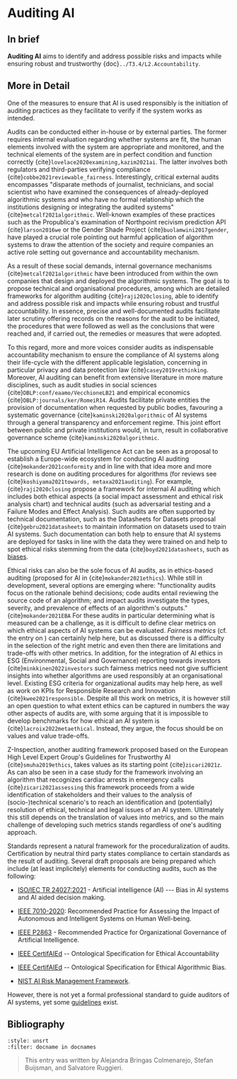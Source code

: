 # Auditing AI

## In brief

**Auditing AI** aims to identify and address possible risks and impacts while ensuring robust and trustworthy {doc}`../T3.4/L2.Accountability`.

## More in Detail

One of the measures to ensure that AI is used responsibly is the
initiation of auditing practices as they facilitate to verify if the
system works as intended.

Audits can be conducted either in-house or by external parties. The
former requires internal evaluation regarding whether systems are fit,
the human elements involved with the system are appropriate and
monitored, and the technical elements of the system are in perfect
condition and function correctly {cite}`lovelace2020examining,kazim2021ai`.
The latter involves both regulators and third-parties verifying
compliance {cite}`cobbe2021reviewable_fairness`. Interestingly, critical external
audits encompasses "disparate methods of journalist, technicians, and
social scientist who have examined the consequences of already-deployed
algorithmic systems and who have no formal relationship which the
institutions designing or integrating the audited systems"
{cite}`metcalf2021algorithmic`. Well-known examples of these practices
such as the Propublica's examination of Northpoint recivism prediction
API {cite}`larson2016we` or the Gender Shade Project {cite}`buolamwini2017gender`,
have played a crucial role pointing out harmful application of algorithm
systems to draw the attention of the society and require companies an
active role setting out governance and accountability mechanism.

As a result of these social demands, internal governance mechanisms
{cite}`metcalf2021algorithmic` have been introduced from within the own
companies that design and deployed the algorithmic systems. The goal is
to propose technical and organisational procedures, among which are
detailed frameworks for algorithm auditing {cite}`raji2020closing`, able to
identify and address possible risk and impacts while ensuring robust and
trustful accountability. In essence, precise and well-documented audits
facilitate later scrutiny offering records on the reasons for the audit
to be initiated, the procedures that were followed as well as the
conclusions that were reached and, if carried out, the remedies or
measures that were adopted.

To this regard, more and more voices consider audits as indispensable
accountability mechanism to ensure the compliance of AI systems along
their life-cycle with the different applicable legislation, concerning
in particular privacy and data protection law {cite}`casey2019rethinking`.
Moreover, AI auditing can benefit from extensive literature in more
mature disciplines, such as audit studies in social sciences
{cite}`DBLP:conf/eaamo/VecchioneLB21` and empirical economics
{cite}`DBLP:journals/ker/RomeiR14`. Audits facilitate private entities the
provision of documentation when requested by public bodies, favouring a
systematic governance {cite}`kaminski2020algorithmic` of AI systems through a
general transparency and enforcement regime. This joint effort between
public and private institutions would, in turn, result in collaborative
governance scheme {cite}`kaminski2020algorithmic`.

The upcoming EU Artificial Intelligence Act can be seen as a proposal to
establish a Europe-wide ecosystem for conducting AI auditing
{cite}`mokander2021conformity` and in line with that idea more and more
research is done on auditing procedures for algorithms (for reviews see
{cite}`koshiyama2021towards, metaxa2021auditing`). For example,
{cite}`raji2020closing` propose a framework for internal AI auditing which
includes both ethical aspects (a social impact assessment and ethical
risk analysis chart) and technical audits (such as adversarial testing
and a Failure Modes and Effect Analysis). Such audits are often
supported by technical documentation, such as the Datasheets for
Datasets proposal {cite}`gebru2021datasheets` to maintain information on
datasets used to train AI systems. Such documentation can both help to
ensure that AI systems are deployed for tasks in line with the data they
were trained on and help to spot ethical risks stemming from the data
{cite}`boyd2021datasheets`, such as [biases](./bias.md).

Ethical risks can also be the sole focus of AI audits, as in
ethics-based auditing (proposed for AI in {cite}`mokander2021ethics`). While
still in development, several options are emerging where: "functionality
audits focus on the rationale behind decisions; code audits entail
reviewing the source code of an algorithm; and impact audits investigate
the types, severity, and prevalence of effects of an algorithm's
outputs." {cite}`mokander2021EBA` For these audits in particular determining
what is measured can be a challenge, as it is difficult to define clear
metrics on which ethical aspects of AI systems can be evaluated.
*Fairness metrics* (cf. the entry on ) can certainly help here, but as
discussed there is a difficulty in the selection of the right metric and
even then there are limitations and trade-offs with other metrics. In
addition, for the integration of AI ethics in ESG (Environmental, Social
and Governance) reporting towards investors {cite}`minkkinen2022investors`
such fairness metrics need not give sufficient insights into whether
algorithms are used responsibly at an organisational level. Existing ESG
criteria for organizational audits may help here, as well as work on
KPIs for Responsible Research and Innovation {cite}`kwee2021responsible`.
Despite all this work on metrics, it is however still an open question
to what extent ethics can be captured in numbers the way other aspects
of audits are, with some arguing that it is impossible to develop
benchmarks for how ethical an AI system is {cite}`lacroix2022metaethical`.
Instead, they argue, the focus should be on values and value trade-offs.

Z-Inspection, another auditing framework proposed based on the European
High Level Expert Group's Guidelines for Trustworthy AI
{cite}`smuha2019ethics`, takes values as its starting point {cite}`zicari2021z`.
As can also be seen in a case study for the framework involving an
algorithm that recognizes cardiac arrests in emergency calls
{cite}`zicari2021assessing` this framework proceeds from a wide
identification of stakeholders and their values to the analysis of
(socio-)technical scenario's to reach an identification and
(potentially) resolution of ethical, technical and legal issues of an AI
system. Ultimately this still depends on the translation of values into
metrics, and so the main challenge of developing such metrics stands
regardless of one's auditing approach.

Standards represent a natural framework for the proceduralization of
audits. Certification by neutral third party states compliance to
certain standards as the result of auditing. Several draft proposals are
being prepared which include (at least implicitely) elements for
conducting audits, such as the following:

-   [ISO/IEC TR 24027:2021](https://www.iso.org/standard/77607.html) -
    Artificial intelligence (AI) --- Bias in AI systems and AI aided
    decision making.

-   [IEEE 7010-2020](https://standards.ieee.org/ieee/7010/7718/):
    Recommended Practice for Assessing the Impact of Autonomous and
    Intelligent Systems on Human Well-being.

-   [IEEE P2863](https://standards.ieee.org/ieee/2863/10142/) -
    Recommended Practice for Organizational Governance of Artificial
    Intelligence.

-   [IEEE CertifAIEd](https://engagestandards.ieee.org/ieeecertifaied.html) --
    Ontological Specification for Ethical Accountability

-   [IEEE CertifAIEd](https://engagestandards.ieee.org/ieeecertifaied.html) --
    Ontological Specification for Ethical Algorithmic Bias.

-   [NIST AI Risk Management Framework](https://www.nist.gov/itl/ai-risk-management-framework).

However, there is not yet a formal professional standard to guide
auditors of AI systems, yet some <a href="https://ec.europa.eu/futurium/en/system/files/ged/auditing-artificial-intelligence.pdf" target=_blank>guidelines</a> exist.


## Bibliography

```{bibliography}
:style: unsrt
:filter: docname in docnames
```

> This entry was written by Alejandra Bringas Colmenarejo, Stefan Buijsman, and Salvatore Ruggieri.


